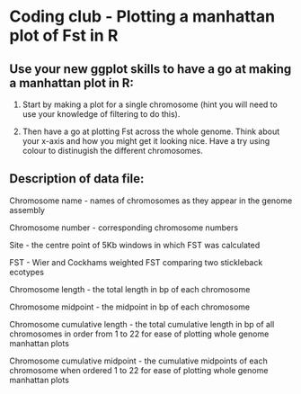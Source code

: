 # Coding club - Plotting a manhattan plot of Fst in R

## Use your new ggplot skills to have a go at making a manhattan plot in R:

1. Start by making a plot for a single chromosome (hint you will need to use your knowledge of filtering to do this).

2. Then have a go at plotting Fst across the whole genome. Think about your x-axis and how you might get it looking nice. Have a try using colour to distinugish the different chromosomes.


## Description of data file:

Chromosome name - names of chromosomes as they appear in the genome assembly

Chromosome number - corresponding chromosome numbers

Site - the centre point of 5Kb windows in which FST was calculated

FST - Wier and Cockhams weighted FST comparing two stickleback ecotypes

Chromosome length - the total length in bp of each chromosome

Chromosome midpoint - the midpoint in bp of each chromosome

Chromosome cumulative length - the total cumulative length in bp of all chromosomes in order from 1 to 22 for ease of plotting whole genome manhattan plots

Chromosome cumulative midpoint - the cumulative midpoints of each chromosome when ordered 1 to 22 for ease of plotting whole genome manhattan plots
